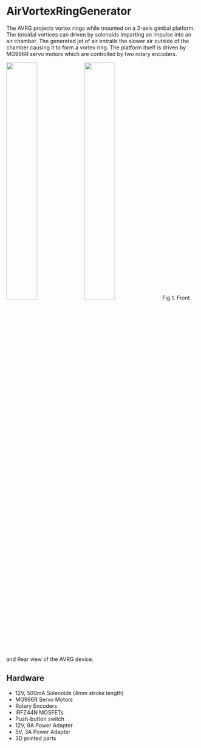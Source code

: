 # AirVortexRingGenerator
The AVRG projects vortex rings while mounted on a 2-axis gimbal platform. The toroidal vortices can driven by solenoids imparting an impulse into an air chamber. The generated jet of air entrails the slower air outside of the chamber causing it to form a vortex ring. The platform itself is driven by MG996R servo motors which are controlled by two rotary encoders.

<img src="https://github.com/kedsuzuki/AirVortexRingGenerator/assets/66259138/7177df68-7f74-4bd9-bf54-343e00044053" width="40%" height="40%"> <img src="https://github.com/kedsuzuki/AirVortexRingGenerator/assets/66259138/877bde7b-023d-40ae-bd1c-3076e9c06883" width="40%" height="40%">
Fig 1. Front and Rear view of the AVRG device. 

## Hardware
* 12V, 500mA Solenoids (4mm stroke length)
* MG996R Servo Motors
* Rotary Encoders
* IRFZ44N MOSFETs
* Push-button switch
* 12V, 8A Power Adapter
* 5V, 3A Power Adapter
* 3D printed parts
